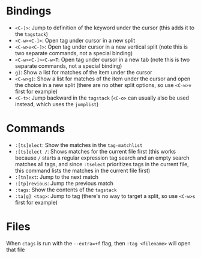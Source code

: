 # Bindings

- `<C-]>`: Jump to definition of the keyword under the cursor (this adds it to the `tagstack`)
- `<C-w><C-]>`: Open tag under cursor in a new split
- `<C-w>v<C-]>`: Open tag under cursor in a new vertical split (note this is two separate commands, not a special binding)
- `<C-w><C-]><C-w>T`: Open tag under cursor in a new tab (note this is two separate commands, not a special binding)
- `g]`: Show a list for matches of the item under the cursor
- `<C-w>g]`: Show a list for matches of the item under the cursor and open the choice in a new split (there are no other split options, so use `<C-w>v` first for example)
- `<C-t>`: Jump backward in the `tagstack` (`<C-o>` can usually also be used instead, which uses the `jumplist`)

# Commands

- `:[ts]elect`: Show the matches in the `tag-matchlist`
- `:[ts]elect /`: Shows matches for the current file first (this works because `/` starts a regular expression tag search and an empty search matches all tags, and since `:tselect` prioritizes tags in the current file, this command lists the matches in the current file first)
- `:[tn]ext`: Jump to the next match
- `:[tp]revious`: Jump the previous match
- `:tags`: Show the contents of the `tagstack`
- `:ta[g] <tag>`: Jump to tag (there's no way to target a split, so use `<C-w>s` first for example)

# Files

When `ctags` is run with the `--extra=+f` flag, then `:tag <filename>` will open that file
